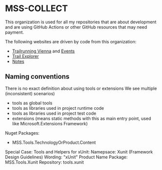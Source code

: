# MSS-COLLECT

This organization is used for all my repositories that are about development and are using GitHub Actions or other GitHub resources that may need payment.

The following websites are driven by code from this organization:

- [Trailrunning Vienna](https://trailrunningvienna.at) and [Events](https://events.Trailrunningvienna.at)
- [Trail Explorer](https://trex.trailrunningvienna.at)
- [Notes](https://notes.mss-collect.com)


## Naming conventions

There is no exact definition about using tools or extensions
We see multiple (inconsistent) scenarios)
- tools as global tools
- tools as libraries used in project runtime code
- tools as libraries used in project test code
- extensions (means static methods with this as main entry point, used like Microsoft.Extensions Framework)

Nuget Packages: 

- MSS.Tools.TechnologyOrProduct.Content

Special Case: Tools and Helpers for xUnit:
Namepsace: Xunit (Framework Design Guidelines)
Wording: "xUnit" Product Name
Package: MSS.Tools.Xunit
Repository: tools.xunit
